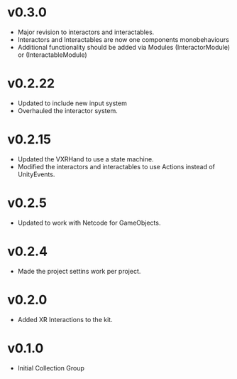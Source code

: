 # v0.3.0
* Major revision to interactors and interactables.
* Interactors and Interactables are now one components monobehaviours
* Additional functionality should be added via Modules (InteractorModule) or (InteractableModule)

# v0.2.22
* Updated to include new input system
* Overhauled the interactor system.

# v0.2.15
* Updated the VXRHand to use a state machine.
* Modified the interactors and interactables to use Actions instead of UnityEvents.

# v0.2.5
* Updated to work with Netcode for GameObjects.

# v0.2.4
* Made the project settins work per project.

# v0.2.0
* Added XR Interactions to the kit.

# v0.1.0
* Initial Collection Group